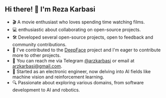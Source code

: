 ## Hi there! 👋 I'm Reza Karbasi

- 🎬 A movie enthusiast who loves spending time watching films.
- 💻 enthusiastic about collaborating on open-source projects.
- 🛠️ Developed several open-source projects, open to feedback and community contributions.
- 🚀 I've contributed to the [DeepFace](https://github.com/serengil/deepface/commits?author=rezakarbasi) project and I'm eager to contribute more to other projects.
- 📱 You can reach me via Telegram [@arzkarbasi](https://t.me/arzkarbasi) or email at arzkarbasi@gmail.com.
- 🌱 Started as an electronic engineer, now delving into AI fields like machine vision and reinforcement learning.
- 🔍 Passionate about exploring various domains, from software development to AI and robotics.
